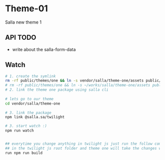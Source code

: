 # Theme-01
Salla new theme 1
 

## API TODO
 
- write about the salla-form-data
    
   
## Watch    
  
```sh  
# 1. create the symlink
rm -rf public/themes/one && ln -s vendor/salla/theme-one/assets public/themes/one
# rm -rf public/themes/one && ln -s ~/works/salla/theme-one/assets public/themes/one
# 2. link the theme one package using salla cli
 
# lets go to our theme 
cd vendor/salla/theme-one  
   
# 3. link the package  
npm link @salla.sa/twilight

# 3. start watch :)
npm run watch


## everytime you change anything in twilight js just run the follow command after the changes
## in the twilight js root folder and theme one will take the changes while the watch is running
run npm run build
 
```
 

